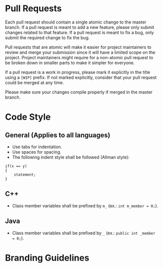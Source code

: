 # Pull Requests

Each pull request should contain a single atomic change to the master branch. If a pull request is meant to add a new feature, please only submit changes related to that feature. If a pull request is meant to fix a bug, only submit the required change to fix the bug.

Pull requests that are atomic will make it easier for project maintainers to review and merge your submission since it will have a limited scope on the project. Project maintainers might require for a non-atomic pull request to be broken down in smaller parts to make it simpler for everyone.

If a pull request is a work in progress, please mark it explicitly in the title using a `[WIP]` prefix. If not marked explicitly, consider that your pull request could be merged at any time.

Please make sure your changes compile properly if merged in the master branch.

# Code Style

## General (Applies to all languages)

- Use tabs for indentation.
- Use spaces for spacing.
- The following indent style shall be followed (Allman style):
```
if(x == y)
{
    statement;
}
```

## C++

- Class member variables shall be prefixed by `m_` (ex.: `int m_member = 0;`).

## Java

- Class member variables shall be prefixed by `_` (ex.: `public int _member = 0;`).

# Branding Guidelines
